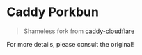 
# Caddy Porkbun
> Shameless fork from [caddy-cloudflare](https://github.com/CaddyBuilds/caddy-cloudflare)

For more details, please consult the original!

